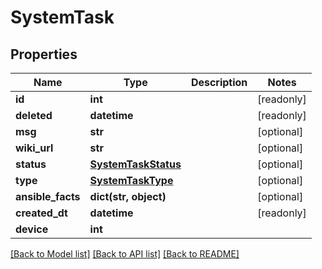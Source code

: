 # SystemTask


## Properties
Name | Type | Description | Notes
------------ | ------------- | ------------- | -------------
**id** | **int** |  | [readonly] 
**deleted** | **datetime** |  | [readonly] 
**msg** | **str** |  | [optional] 
**wiki_url** | **str** |  | [optional] 
**status** | [**SystemTaskStatus**](SystemTaskStatus.md) |  | [optional] 
**type** | [**SystemTaskType**](SystemTaskType.md) |  | [optional] 
**ansible_facts** | **dict(str, object)** |  | [optional] 
**created_dt** | **datetime** |  | [readonly] 
**device** | **int** |  | 

[[Back to Model list]](../README.md#documentation-for-models) [[Back to API list]](../README.md#documentation-for-api-endpoints) [[Back to README]](../README.md)


